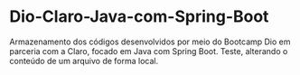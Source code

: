 # Dio-Claro-Java-com-Spring-Boot
Armazenamento dos códigos desenvolvidos por meio do Bootcamp Dio em parceria com a Claro, focado em Java com Spring Boot.
Teste, alterando o conteúdo de um arquivo de forma local.
